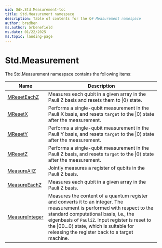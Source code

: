 ```yaml
---
uid: Qdk.Std.Measurement-toc
title: Std.Measurement namespace
description: Table of contents for the Q# Measurement namespace
author: bradben
ms.author: brbenefield
ms.date: 01/22/2025
ms.topic: landing-page
---
```


# Std.Measurement

The Std.Measurement namespace contains the following items:

| Name | Description |
|------|-------------|
| [MResetEachZ](xref:Qdk.Std.Measurement.MResetEachZ) | Measures each qubit in a given array in the Pauli Z basis and resets them to \|0⟩ state. |
| [MResetX](xref:Qdk.Std.Measurement.MResetX) | Performs a single-qubit measurement in the Pauli X basis, and resets `target` to the \|0⟩ state after the measurement. |
| [MResetY](xref:Qdk.Std.Measurement.MResetY) | Performs a single-qubit measurement in the Pauli Y basis, and resets `target` to the \|0⟩ state after the measurement. |
| [MResetZ](xref:Qdk.Std.Measurement.MResetZ) | Performs a single-qubit measurement in the Pauli Z basis, and resets `target` to the \|0⟩ state after the measurement. |
| [MeasureAllZ](xref:Qdk.Std.Measurement.MeasureAllZ) | Jointly measures a register of qubits in the Pauli Z basis. |
| [MeasureEachZ](xref:Qdk.Std.Measurement.MeasureEachZ) | Measures each qubit in a given array in the Pauli Z basis. |
| [MeasureInteger](xref:Qdk.Std.Measurement.MeasureInteger) | Measures the content of a quantum register and converts it to an integer. The measurement is performed with respect to the standard computational basis, i.e., the eigenbasis of `PauliZ`. Input register is reset to the \|00...0⟩ state, which is suitable for releasing the register back to a target machine. |
